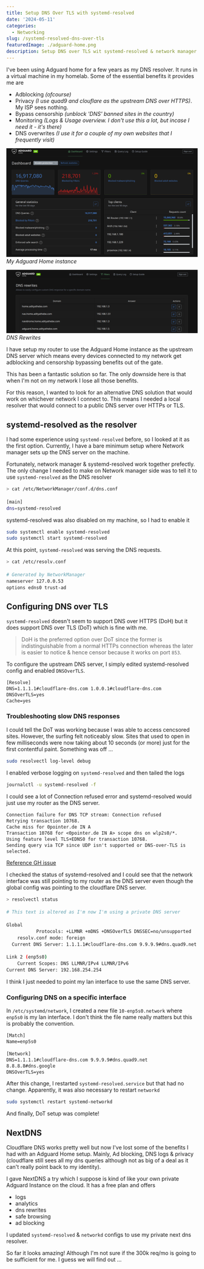 ```yaml
---
title: Setup DNS Over TLS with systemd-resolved
date: '2024-05-11'
categories:
  - Networking
slug: /systemd-resolved-dns-over-tls
featuredImage: ./adguard-home.png
description: Setup DNS over TLS wit systemd-resolved & network manager
---
```


I've been using Adguard home for a few years as my DNS resolver.
It runs in a virtual machine in my homelab.
Some of the essential benefits it provides me are

- Adblocking _(ofcourse)_
- Privacy _(I use quad9 and clouflare as the upstream DNS over HTTPS)_. My ISP sees nothing.
- Bypass censorship _(unblock 'DNS' banned sites in the country)_
- Monitoring _(Logs & Usage overview. I don't use this a lot, but incase I need it - it's there)_
- DNS overwrites _(I use it for a couple of my own websites that I frequently visit)_

![My Adguard Home](./adguard-home.png)_My Adguard Home instance_

![DNS Rewrites](./adguard-dns-rewrites.png)_DNS Rewrites_

I have setup my router to use the Adguard Home instance as the upstream DNS server
which means every devices connected to my network get adblocking and censorship bypassing benefits
out of the gate.

This has been a fantastic solution so far. The only downside here is that when I'm
not on my network I lose all those benefits.

For this reason, I wanted to look for an alternative DNS solution that would work on whichever network I connect to.
This means I needed a local resolver that would connect to a public DNS server over HTTPs or TLS.

## systemd-resolved as the resolver

I had some experience using `systemd-resolved` before, so I looked at it as the first option.
Currently, I have a bare minimum setup where Network manager sets up the DNS server on the machine.

Fortunately, network manager & systemd-resolved work together prefectly. The only change I needed
to make on Network manager side was to tell it to use `systemd-resolved` as the DNS resolver

```bash
> cat /etc/NetworkManager/conf.d/dns.conf

[main]
dns=systemd-resolved
```

systemd-resolved was also disabled on my machine, so I had to enable it

```bash
sudo systemctl enable systemd-resolved
sudo systemctl start systemd-resolved
```

At this point, `systemd-resolved` was serving the DNS requests.

```bash
> cat /etc/resolv.conf

# Generated by NetworkManager
nameserver 127.0.0.53
options edns0 trust-ad
```

## Configuring DNS over TLS

`systemd-resolved` doesn't seem to support DNS over HTTPS (DoH) but it does support
DNS over TLS (DoT) which is fine with me.

> DoH is the preferred option over DoT
> since the former is indistinguishable from a normal HTTPs connection whereas the later
> is easier to notice & hence censor because it works on port `853`.

To configure the upstream DNS server, I simply edited systemd-resolved config and
enabled `DNSOverTLS`.

```text title="/etc/systemd/resolved.conf"
[Resolve]
DNS=1.1.1.1#cloudflare-dns.com 1.0.0.1#cloudflare-dns.com
DNSOverTLS=yes
Cache=yes
```

### Troubleshooting slow DNS responses

I could tell the DoT was working because I was able to access cencsored sites.
However, the surfing felt noticeably slow. Sites that used to open in few milliseconds
were now taking about 10 seconds (or more) just for the first contentful paint.
Something was off ...

```bash
sudo resolvectl log-level debug
```

I enabled verbose logging on `systemd-resolved` and then tailed the logs

```bash
journalctl -u systemd-resolved -f
```

I could see a lot of Connection refused error and systemd-resolved would just
use my router as the DNS server.

```text
Connection failure for DNS TCP stream: Connection refused
Retrying transaction 10768.
Cache miss for 0pointer.de IN A
Transaction 10768 for <0pointer.de IN A> scope dns on wlp2s0/*.
Using feature level TLS+EDNS0 for transaction 10768.
Sending query via TCP since UDP isn't supported or DNS-over-TLS is selected.
```

[Reference GH issue](https://github.com/systemd/systemd/issues/18060#issuecomment-803494767)

I checked the status of systemd-resolved and I could see that the network interface
was still pointing to my router as the DNS server even though the global config
was pointing to the cloudflare DNS server.

```bash
> resolvectl status

# This text is altered as I'm now I'm using a private DNS server

Global
           Protocols: +LLMNR +mDNS +DNSOverTLS DNSSEC=no/unsupported
    resolv.conf mode: foreign
  Current DNS Server: 1.1.1.1#cloudflare-dns.com 9.9.9.9#dns.quad9.net 8.8.8.8#dns.google 2606:4700:4700::1111#cloudflare-dns.com 2620:fe::9#dns.quad9.net 2001:4860:4860::8888#dns.google

Link 2 (enp5s0)
    Current Scopes: DNS LLMNR/IPv4 LLMNR/IPv6
Current DNS Server: 192.168.254.254
```

I think I just needed to point my lan interface to use the same DNS server.

### Configuring DNS on a specific interface

In `/etc/systemd/network`, I created a new file `10-enp5s0.network` where `enp5s0`
is my lan interface. I don't think the file name really matters but this is probably
the convention.

```text title="10-enp5s0.network
[Match]
Name=enp5s0

[Network]
DNS=1.1.1.1#cloudflare-dns.com 9.9.9.9#dns.quad9.net 8.8.8.8#dns.google
DNSOverTLS=yes
```

After this change, I restarted `systemd-resolved.service` but that had no change.
Apparently, it was also necessary to restart `networkd`

```bash
sudo systemctl restart systemd-networkd
```

And finally, DoT setup was complete!

## NextDNS

Cloudflare DNS works pretty well but now I've lost some of the benefits I had with an Adguard Home setup.
Mainly, Ad blocking, DNS logs & privacy (cloudflare still sees all my dns queries although not as big of a deal
as it can't really point back to my identity).

I gave NextDNS a try which I suppose is kind of like your own private Adguard Instance on the cloud.
It has a free plan and offers

- logs
- analytics
- dns rewrites
- safe browsing
- ad blocking

I updated `systemd-resolved` & `networkd` configs to use my private next dns resolver.

So far it looks amazing! Although I'm not sure if the 300k req/mo is going to be sufficient for me.
I guess we will find out ...
